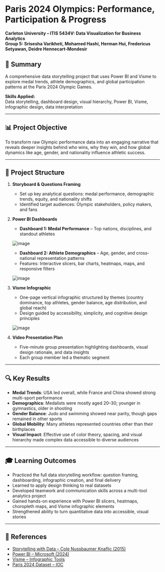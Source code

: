 
# Paris 2024 Olympics: Performance, Participation & Progress  
**Carleton University – ITIS 5434V: Data Visualization for Business Analytics**  
**Group 5: Srisesha Varikheti, Mohamed Hashi, Herman Hui, Fredericus Setyawan, Deidre Hennecart-Mondesir**  

## 📌 Summary  
A comprehensive data storytelling project that uses Power BI and Visme to explore medal trends, athlete demographics, and global participation patterns at the Paris 2024 Olympic Games.  

**Skills Applied:**  
Data storytelling, dashboard design, visual hierarchy, Power BI, Visme, infographic design, data interpretation  

---

## 📊 Project Objective  
To transform raw Olympic performance data into an engaging narrative that reveals deeper insights behind who wins, why they win, and how global dynamics like age, gender, and nationality influence athletic success.

---

## 📁 Project Structure  
1. **Storyboard & Questions Framing**  
   - Set up key analytical questions: medal performance, demographic trends, equity, and nationality shifts  
   - Identified target audiences: Olympic stakeholders, policy makers, and fans  

2. **Power BI Dashboards**  
   - **Dashboard 1: Medal Performance** – Top nations, disciplines, and standout athletes
   
   ![image](https://github.com/user-attachments/assets/2aa782c2-ebc2-4aec-8682-449a0251677a)
 
   - **Dashboard 2: Athlete Demographics** – Age, gender, and cross-national representation patterns  
   - Features: Interactive slicers, bar charts, heatmaps, maps, and responsive filters
   
   ![image](https://github.com/user-attachments/assets/98f5f562-ab77-48c7-8c19-83028aa25708)


3. **Visme Infographic**  
   - One-page vertical infographic structured by themes (country dominance, top athletes, gender balance, age distribution, and global reach)  
   - Design guided by accessibility, simplicity, and cognitive design principles

   ![image](https://github.com/user-attachments/assets/a38710f3-391a-4c07-8831-966595b81310)



5. **Video Presentation Plan**  
   - Five-minute group presentation highlighting dashboards, visual design rationale, and data insights  
   - Each group member led a thematic segment  

---

## 🔍 Key Results  
- **Medal Trends**: USA led overall, while France and China showed strong multi-sport performance  
- **Demographics**: Medalists were mostly aged 20–30; younger in gymnastics, older in shooting  
- **Gender Balance**: Judo and swimming showed near parity, though gaps remained in other sports  
- **Global Mobility**: Many athletes represented countries other than their birthplaces  
- **Visual Impact**: Effective use of color theory, spacing, and visual hierarchy made complex data accessible to diverse audiences  

---

## 🎓 Learning Outcomes  
- Practiced the full data storytelling workflow: question framing, dashboarding, infographic creation, and final delivery  
- Learned to apply design thinking to real datasets  
- Developed teamwork and communication skills across a multi-tool analytics project  
- Gained hands-on experience with Power BI slicers, heatmaps, choropleth maps, and Visme infographic elements  
- Strengthened ability to turn quantitative data into accessible, visual stories  

---

## 🔗 References  
- [Storytelling with Data – Cole Nussbaumer Knaflic (2015)](https://www.storytellingwithdata.com/)  
- [Power BI – Microsoft (2024)](https://powerbi.microsoft.com/)  
- [Visme – Infographic Tools](https://www.visme.co/)  
- [Paris 2024 Dataset – IOC](https://olympics.com)
